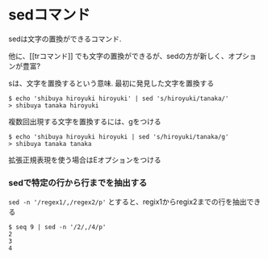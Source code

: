 # sedコマンド

sedは文字の置換ができるコマンド.

他に、[[trコマンド]] でも文字の置換ができるが、sedの方が新しく、オプションが豊富?

sは、文字を置換するという意味.
最初に発見した文字を置換する

```
$ echo 'shibuya hiroyuki hiroyuki' | sed 's/hiroyuki/tanaka/'
> shibuya tanaka hiroyuki
```

複数回出現する文字を置換するには、gをつける

```
$ echo 'shibuya hiroyuki hiroyuki | sed 's/hiroyuki/tanaka/g'
> shibuya tanaka tanaka
```

拡張正規表現を使う場合はEオプションをつける


### sedで特定の行から行までを抽出する

`sed -n '/regex1/,/regex2/p'` とすると、regix1からregix2までの行を抽出できる

```
$ seq 9 | sed -n '/2/,/4/p'
2
3
4
```
